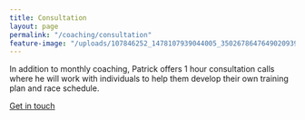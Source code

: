 ```yaml
---
title: Consultation
layout: page
permalink: "/coaching/consultation"
feature-image: "/uploads/107846252_1478107939044005_3502678647649020939_o.jpg"
---
```


In addition to monthly coaching, Patrick offers 1 hour consultation calls where he will work with individuals to help them develop their own training plan and race schedule.

<div class="width-s button">
  <a href="mailto:patrickreaganrunning@gmail.com?subject=Coaching%20Inquiry">Get in touch</a>
</div>
